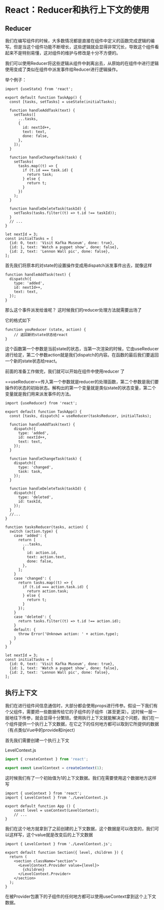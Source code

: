 #  React：Reducer和执行上下文的使用

## Reducer

我们在编写组件的时候，大多数情况都是直接在组件中定义的函数完成逻辑的编写。但是当这个组件功能不断增长，这些逻辑就会显得非常冗长，导致这个组件看起来不是特别易懂，这对组件的维护与修改是十分不方便的。

我们可以使用Reducer将这些逻辑从组件中剥离出去，从原始的在组件中进行逻辑使用变成了类似在组件中派发事件给Reducer进行逻辑操作。

举个例子：

```JSX
import {useState} from 'react';

export default function TaskApp() {
  const [tasks, setTasks] = useState(initialTasks);

  function handleAddTask(text) {
    setTasks([
      ...tasks,
      {
        id: nextId++,
        text: text,
        done: false,
      },
    ]);
  }

  function handleChangeTask(task) {
    setTasks(
      tasks.map((t) => {
        if (t.id === task.id) {
          return task;
        } else {
          return t;
        }
      })
    );
  }

  function handleDeleteTask(taskId) {
    setTasks(tasks.filter((t) => t.id !== taskId));
  }
  // ...
}

let nextId = 3;
const initialTasks = [
  {id: 0, text: 'Visit Kafka Museum', done: true},
  {id: 1, text: 'Watch a puppet show', done: false},
  {id: 2, text: 'Lennon Wall pic', done: false},
];

```

首先我们将原本的对state的设置操作变成用dispatch派发事件出去，就像这样

```JSX
function handleAddTask(text) {
  dispatch({
    type: 'added',
    id: nextId++,
    text: text,
  });
}
```

那么这个事件派发给谁呢？ 这时候我们的reducer处理方法就需要出场了

它的格式如下

```JSX
function youReducer (state, action) {
    // 返回新的state状态给react
}
```

这个函数第一个参数是当前state的状态，当第一次渲染的时候，它由useReducer进行给定，第二个参数action就是我们dispatch的内容。在函数的最后我们要返回一个新的state状态给react。

前面的准备工作做完，我们就可以开始在组件中使用reducer 了

==useReducer==传入第一个参数就是reducer的处理函数，第二个参数是我们要操作的状态的初始状态。解构出的第一个变量就是类似state的状态变量，第二个变量就是我们用来派发事件的方法。

```JSX
import {useReducer} from 'react';

export default function TaskApp() {
  const [tasks, dispatch] = useReducer(tasksReducer, initialTasks);

  function handleAddTask(text) {
    dispatch({
      type: 'added',
      id: nextId++,
      text: text,
    });
  }

  function handleChangeTask(task) {
    dispatch({
      type: 'changed',
      task: task,
    });
  }

  function handleDeleteTask(taskId) {
    dispatch({
      type: 'deleted',
      id: taskId,
    });
  }
  //...
}

function tasksReducer(tasks, action) {
  switch (action.type) {
    case 'added': {
      return [
        ...tasks,
        {
          id: action.id,
          text: action.text,
          done: false,
        },
      ];
    }
    case 'changed': {
      return tasks.map((t) => {
        if (t.id === action.task.id) {
          return action.task;
        } else {
          return t;
        }
      });
    }
    case 'deleted': {
      return tasks.filter((t) => t.id !== action.id);
    }
    default: {
      throw Error('Unknown action: ' + action.type);
    }
  }
}

let nextId = 3;
const initialTasks = [
  {id: 0, text: 'Visit Kafka Museum', done: true},
  {id: 1, text: 'Watch a puppet show', done: false},
  {id: 2, text: 'Lennon Wall pic', done: false},
];

```

## 执行上下文

我们在进行组件间信息通信时，大部分都会使用props进行传参。假设一下我们有个父组件，需要把一些数据传给它的子组件的子组件（甚至更深）。这时候一层一层地往下传参，就会显得十分繁琐。使用执行上下文就能解决这个问题，我们在一个组件提供一个执行上下文数据，在它之下的任何地方都可以取到它所提供的数据（有点类似Vue中的provide和inject）

首先我们需要创建一个执行上下文

LevelContext.js

```jsx
import { createContext } from 'react';

export const LevelContext = createContext(1);
```

这时候我们有了一个初始值为1的上下文数据。我们在需要使用这个数据地方这样写

```JSX
import { useContext } from 'react';
import { LevelContext } from './LevelContext.js

export default function App () {
    const level = useContext(LevelContext);
    // ...
}
```

我们在这个地方就拿到了之前创建的上下文数据，这个数据是可以改变的，我们可以这样写，这个value就是改变后的上下文数据

```JSX
import { LevelContext } from './LevelContext.js';

export default function Section({ level, children }) {
  return (
    <section className="section">
      <LevelContext.Provider value={level}>
        {children}
      </LevelContext.Provider>
    </section>
  );
}
```

在被Provider包裹下的子组件的任何地方都可以使用useContext拿到这个上下文数据。
